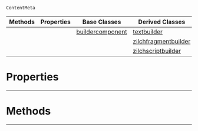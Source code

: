  `ContentMeta`

|Methods|Properties|Base Classes|Derived Classes|
|---|---|---|---|
| | |[buildercomponent](https://github.com/zeroengineteam/ZeroDocs/code_reference/class_reference/buildercomponent.markdown)|[textbuilder](https://github.com/zeroengineteam/ZeroDocs/code_reference/class_reference/textbuilder.markdown)|
| | | |[zilchfragmentbuilder](https://github.com/zeroengineteam/ZeroDocs/code_reference/class_reference/zilchfragmentbuilder.markdown)|
| | | |[zilchscriptbuilder](https://github.com/zeroengineteam/ZeroDocs/code_reference/class_reference/zilchscriptbuilder.markdown)|


 #  Properties


---  
 #  Methods


---  
 

 